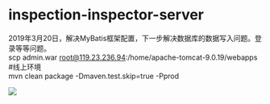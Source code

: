 # inspection-inspector-server<br/>
2019年3月20日，解决MyBatis框架配置，下一步解决数据库的数据写入问题。登录等等问题。</br>
scp admin.war root@119.23.236.94:/home/apache-tomcat-9.0.19/webapps</br>
#线上环境</br>
mvn clean package -Dmaven.test.skip=true -Pprod</br>

<a href="https://996.icu"><img src="https://img.shields.io/badge/link-996.icu-red.svg"></a>
